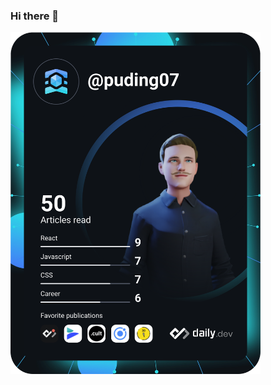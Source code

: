 ### Hi there 👋
<a href="https://app.daily.dev/puding07"><img src="https://github.com/Puding07/Puding07/blob/main/devcard.svg" width="400" alt="Aaron's Dev Card"/></a>

<!--
**Puding07/Puding07** is a ✨ _special_ ✨ repository because its `README.md` (this file) appears on your GitHub profile.

Here are some ideas to get you started:

- 🔭 I’m currently working on ...
- 🌱 I’m currently learning ...
- 👯 I’m looking to collaborate on ...
- 🤔 I’m looking for help with ...
- 💬 Ask me about ...
- 📫 How to reach me: ...
- 😄 Pronouns: ...
- ⚡ Fun fact: ...
-->
